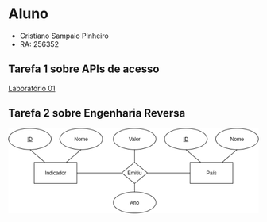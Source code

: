 # Aluno
* Cristiano Sampaio Pinheiro
* RA: 256352

## Tarefa 1 sobre APIs de acesso
[Laboratório 01](notebook/lab01-api.lpynb)
## Tarefa 2 sobre Engenharia Reversa
![Diagrama Banco de Dados Usado](images/diagrama.png)

